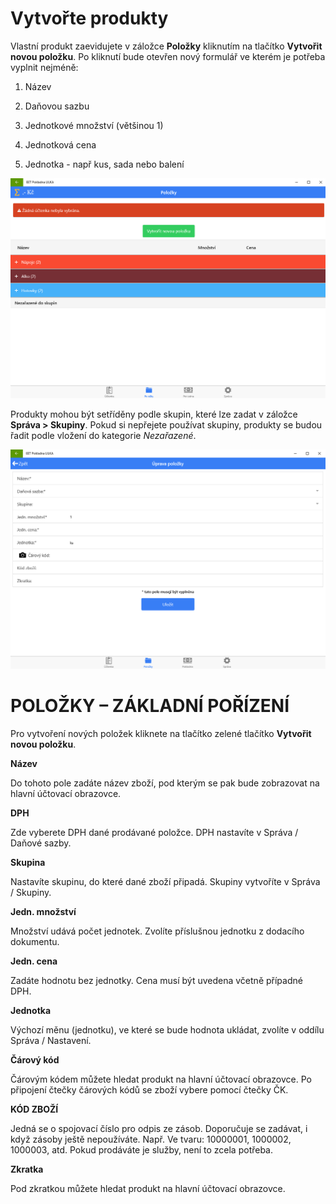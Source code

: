# Vytvořte produkty

Vlastní produkt zaevidujete v záložce **Položky** kliknutím na tlačítko **Vytvořit novou položku**. Po kliknutí bude otevřen nový formulář ve kterém je potřeba vyplnit nejméně:

1) Název

2) Daňovou sazbu

3) Jednotkové množství (většinou 1)

4) Jednotková cena

5) Jednotka - např kus, sada nebo balení

![](lilka-polozky-uvod.png)

Produkty mohou být setříděny podle skupin, které lze zadat v záložce **Správa > Skupiny**. Pokud si nepřejete používat skupiny, produkty se budou řadit podle vložení do kategorie *Nezařazené*.

![](lilka-polozky-detail.png)

# POLOŽKY – ZÁKLADNÍ POŘÍZENÍ

Pro vytvoření nových položek kliknete na tlačítko zelené tlačítko **Vytvořit novou položku**.

**Název**

Do tohoto pole zadáte název zboží, pod kterým se pak bude zobrazovat na hlavní účtovací obrazovce.

**DPH**

Zde vyberete DPH dané prodávané položce. DPH nastavíte v Správa / Daňové sazby.

**Skupina**

Nastavíte skupinu, do které dané zboží připadá. Skupiny vytvoříte v Správa / Skupiny.

**Jedn. množství**

Množství udává počet jednotek. Zvolíte příslušnou jednotku z dodacího dokumentu.

**Jedn. cena**

Zadáte hodnotu bez jednotky. Cena musí být uvedena včetně případné DPH. 

**Jednotka**

Výchozí měnu (jednotku), ve které se bude hodnota ukládat, zvolíte v oddílu Správa / Nastavení.

**Čárový kód**

Čárovým kódem můžete hledat produkt na hlavní účtovací obrazovce. Po připojení čtečky čárových kódů se zboží vybere pomocí čtečky ČK.

**KÓD ZBOŽÍ**

Jedná se o spojovací číslo pro odpis ze zásob. Doporučuje se zadávat, i když zásoby ještě nepoužíváte. Např. Ve tvaru: 10000001, 1000002, 1000003, atd. Pokud prodáváte je služby, není to zcela potřeba.

**Zkratka**

Pod zkratkou můžete hledat produkt na hlavní účtovací obrazovce. 
